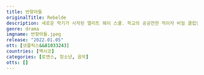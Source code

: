 ```yaml
---
title: 반항아들
originalTitle: Rebelde
description: 새로운 학기가 시작된 엘리트 웨이 스쿨. 학교의 공공연한 적이자 비밀 클럽인 '로히아'가 움직임을 개시한다. 1학년 새내기들의 음악을 향한 꿈과 희망을 짓밟고자.
genre: drama
imgname: 반항아들.jpeg
release: "2022.01.05"
ott: [넷플릭스&&81033243]
countries: [멕시코]
categories: [로맨스, 청소년, 음악]
otts: []
---
```

